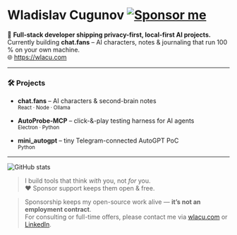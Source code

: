 <h1 align="left">
  Wladislav Cugunov
  <a href="https://github.com/sponsors/Wladastic">
    <img src="https://img.shields.io/github/sponsors/Wladastic?label=Sponsor&logo=github&style=for-the-badge&color=ff69b4" alt="Sponsor me">
  </a>
</h1>

🚀 **Full-stack developer shipping privacy-first, local-first AI projects.**  
Currently building **chat.fans** – AI characters, notes & journaling that run 100 % on your own machine.  
🌐 <https://wlacu.com>

---

### 🛠️ Projects

- **chat.fans** – AI characters & second-brain notes  
  <sub>React · Node · Ollama</sub>

- **AutoProbe-MCP** – click-&-play testing harness for AI agents  
  <sub>Electron · Python</sub>

- **mini_autogpt** – tiny Telegram-connected AutoGPT PoC  
  <sub>Python</sub>
  
---

<p align="left">
  <img src="https://github-readme-stats.vercel.app/api?username=Wladastic&show_icons=true&theme=radical" alt="GitHub stats">
</p>

> I build tools that think *with* you, not *for* you.  
> ❤️ Sponsor support keeps them open & free.

> Sponsorship keeps my open-source work alive — **it’s not an employment contract**.  
> For consulting or full-time offers, please contact me via [wlacu.com](https://wlacu.com) or [LinkedIn](https://www.linkedin.com/in/dein-handle).

